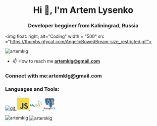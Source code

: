 
<h1 align="center">Hi 👋, I'm Artem Lysenko</h1>
<h3 align="center">Developer begginer from Kaliningrad, Russia</h3>

<img float: right; alt="Coding" width = "500" src ="https://thumbs.gfycat.com/AngelicBowedBream-size_restricted.gif">

<p align="left"> <img src="https://komarev.com/ghpvc/?username=artemklg&label=Profile%20views&color=0e75b6&style=flat" alt="artemklg" /> </p>

- 📫 How to reach me **artemklg@gmail.com**

<h3 align="left">Connect with me:artemklg@gmail.com</h3>
<p align="left">
</p>

<h3 align="left">Languages and Tools:</h3>
<p align="left"> <a href="https://git-scm.com/" target="_blank" rel="noreferrer"> <img src="https://www.vectorlogo.zone/logos/git-scm/git-scm-icon.svg" alt="git" width="40" height="40"/> </a> <a href="https://developer.mozilla.org/en-US/docs/Web/JavaScript" target="_blank" rel="noreferrer"> <img src="https://raw.githubusercontent.com/devicons/devicon/master/icons/javascript/javascript-original.svg" alt="javascript" width="40" height="40"/> </a> <a href="https://www.mysql.com/" target="_blank" rel="noreferrer"> <img src="https://raw.githubusercontent.com/devicons/devicon/master/icons/mysql/mysql-original-wordmark.svg" alt="mysql" width="40" height="40"/> </a> <a href="https://www.postgresql.org" target="_blank" rel="noreferrer"> <img src="https://raw.githubusercontent.com/devicons/devicon/master/icons/postgresql/postgresql-original-wordmark.svg" alt="postgresql" width="40" height="40"/> </a> </p>

<p><img align="left" src="https://github-readme-stats.vercel.app/api/top-langs?username=artemklg&show_icons=true&locale=en&layout=compact" alt="artemklg" /></p>

<p>&nbsp;<img align="center" src="https://github-readme-stats.vercel.app/api?username=artemklg&show_icons=true&locale=en" alt="artemklg" /></p>
